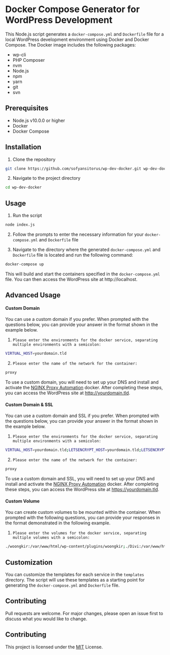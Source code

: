# Docker Compose Generator for WordPress Development

This Node.js script generates a `docker-compose.yml` and `Dockerfile` file for a local WordPress development environment using Docker and Docker Compose. The Docker image includes the following packages:

- wp-cli
- PHP Composer
- nvm
- Node.js
- npm
- yarn
- git
- svn

## Prerequisites

- Node.js v10.0.0 or higher
- Docker
- Docker Compose

## Installation

1. Clone the repository

```bash
git clone https://github.com/sofyansitorus/wp-dev-docker.git wp-dev-docker
```

2. Navigate to the project directory

```bash
cd wp-dev-docker
```

## Usage

1. Run the script

```bash
node index.js
```

2. Follow the prompts to enter the necessary information for your `docker-compose.yml` and `Dockerfile` file

3. Navigate to the directory where the generated `docker-compose.yml` and `Dockerfile` file is located and run the following command:

```bash
docker-compose up
```

This will build and start the containers specified in the `docker-compose.yml` file. You can then access the WordPress site at http://localhost.

## Advanced Usage

#### Custom Domain

You can use a custom domain if you prefer. When prompted with the questions below, you can provide your answer in the format shown in the example below.

1. `Please enter the environments for the docker service, separating multiple environments with a semicolon:`

```bash
VIRTUAL_HOST=yourdomain.tld
```

2. `Please enter the name of the network for the container:`

```bash
proxy
```

To use a custom domain, you will need to set up your DNS and install and activate the [NGINX Proxy Automation](https://github.com/evertramos/nginx-proxy-automation) docker. After completing these steps, you can access the WordPress site at http://yourdomain.tld.

#### Custom Domain & SSL

You can use a custom domain and SSL if you prefer. When prompted with the questions below, you can provide your answer in the format shown in the example below.

1. `Please enter the environments for the docker service, separating multiple environments with a semicolon:`

```bash
VIRTUAL_HOST=yourdomain.tld;LETSENCRYPT_HOST=yourdomain.tld;LETSENCRYPT_EMAIL=mail@yourdomain.tld
```

2. `Please enter the name of the network for the container:`

```bash
proxy
```

To use a custom domain and SSL, you will need to set up your DNS and install and activate the [NGINX Proxy Automation](https://github.com/evertramos/nginx-proxy-automation) docker. After completing these steps, you can access the WordPress site at https://yourdomain.tld.

#### Custom Volume

You can create custom volumes to be mounted within the container. When prompted with the following questions, you can provide your responses in the format demonstrated in the following example.

1. `Please enter the volumes for the docker service, separating multiple volumes with a semicolon:`

```bash
./woongkir:/var/www/html/wp-content/plugins/woongkir;./Divi:/var/www/html/wp-content/themes/Divi
```

## Customization

You can customize the templates for each service in the `templates` directory. The script will use these templates as a starting point for generating the `docker-compose.yml` and `Dockerfile` file.

## Contributing

Pull requests are welcome. For major changes, please open an issue first to discuss what you would like to change.

## Contributing

This project is licensed under the [MIT](https://chat.openai.com/chat/LICENSE) License.
